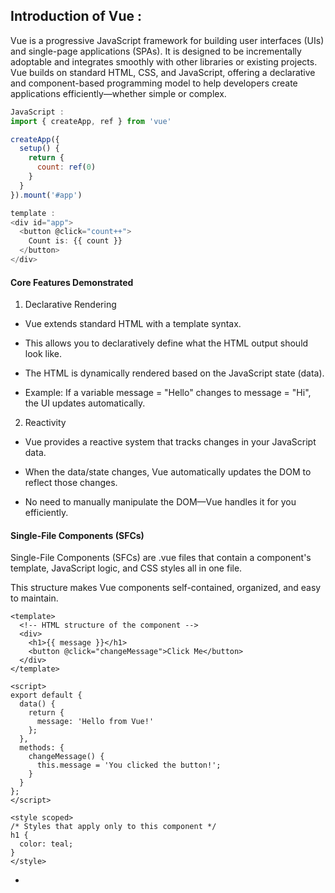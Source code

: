 ## Introduction of Vue :

Vue is a progressive JavaScript framework for building user interfaces (UIs) and single-page applications (SPAs). It is designed to be incrementally adoptable and integrates smoothly with other libraries or existing projects. Vue builds on standard HTML, CSS, and JavaScript, offering a declarative and component-based programming model to help developers create applications efficiently—whether simple or complex.

```js
JavaScript : 
import { createApp, ref } from 'vue'

createApp({
  setup() {
    return {
      count: ref(0)
    }
  }
}).mount('#app')

template : 
<div id="app">
  <button @click="count++">
    Count is: {{ count }}
  </button>
</div>

```

#### **Core Features Demonstrated**
1. Declarative Rendering
- Vue extends standard HTML with a template syntax.

- This allows you to declaratively define what the HTML output should look like.

- The HTML is dynamically rendered based on the JavaScript state (data).

- Example: If a variable message = "Hello" changes to message = "Hi", the UI updates automatically.

2. Reactivity
- Vue provides a reactive system that tracks changes in your JavaScript data.

- When the data/state changes, Vue automatically updates the DOM to reflect those changes.

- No need to manually manipulate the DOM—Vue handles it for you efficiently.

#### **Single-File Components (SFCs)**

Single-File Components (SFCs) are .vue files that contain a component's template, JavaScript logic, and CSS styles all in one file.

This structure makes Vue components self-contained, organized, and easy to maintain.

```
<template>
  <!-- HTML structure of the component -->
  <div>
    <h1>{{ message }}</h1>
    <button @click="changeMessage">Click Me</button>
  </div>
</template>

<script>
export default {
  data() {
    return {
      message: 'Hello from Vue!'
    };
  },
  methods: {
    changeMessage() {
      this.message = 'You clicked the button!';
    }
  }
};
</script>

<style scoped>
/* Styles that apply only to this component */
h1 {
  color: teal;
}
</style>
```

- <template>: Defines the HTML layout of the component. 
- <script>: Contains the JavaScript logic (data, methods, lifecycle hooks).
- <style>: Adds CSS styles specific to this component.
The scoped attribute ensures styles apply only within this component.

#### **Types of API styles**

There are two types : Options API and Composition API

1. Options API

define your component by using options like data, methods, computed, watch, etc. This api style is easy to understand.

```
<script>
export default {
  data() {
    return {
      count: 0
    };
  },
  methods: {
    increment() {
      this.count++;
    }
  },
  computed: {
    doubled() {
      return this.count * 2;
    }
  }
};
</script>
```

2. Composition API

Vue's setup() function to compose logic using reactive primitives like ref, reactive, computed, watch, etc.

This API style used for larger and more complex components.

Composition API can be written in two different styles : 

i. Using <script setup>

A compiler-enhanced syntax that makes Composition API more concise and readable.No need for export default or return from setup() — everything is automatically available in the template.

```
<script setup>
import { ref, computed } from 'vue';

const count = ref(0);
const increment = () => {
  count.value++;
};
const doubled = computed(() => count.value * 2);
</script>

<template>
  <div>
    <p>Count: {{ count }}</p>
    <p>Doubled: {{ doubled }}</p>
    <button @click="increment">Increase</button>
  </div>
</template>

```

ii. Using setup() function 

Standard way to define Composition API logic. Write a setup() function inside the export default block and return everything you want to expose to the template.

```
<script>
import { ref, computed } from 'vue';

export default {
  setup() {
    const count = ref(0);
    const increment = () => {
      count.value++;
    };
    const doubled = computed(() => count.value * 2);

    return {
      count,
      increment,
      doubled
    };
  }
};
</script>

<template>
  <p>Count: {{ count }}</p>
  <p>Doubled: {{ doubled }}</p>
  <button @click="increment">+1</button>
</template>
```

#### Options API and Composition API

| Feature            | Options API             | Composition API           |
|--------------------|--------------------------|----------------------------|
| Readability        | Easier for beginners     | More abstract, needs practice |
| Logic Organization | Scattered in options     | Grouped by feature         |
| TypeScript Support | Decent                   | Excellent                  |
| Code Reuse         | Mixins (less ideal)      | Composables (cleaner)      |
| Flexibility        | Less flexible            | Highly flexible            |

Note : 
- If you're just getting started, go with Options API.
- If you're building for the long run, learning and using the Composition API is totally worth it.
